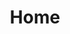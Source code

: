 ---
title: "Home"
aliases:
  - /index.htm
  - /index.html
description: "Jill Bonovitz is an artist who makes sculptures with wire, vessels with clay and installations with both wire and clay. In wire she creates the edges of what is not there and in clay she creates the essence of what is."
---